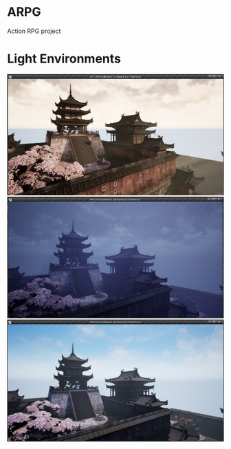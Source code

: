 # ARPG
 Action RPG project

# Light Environments

<p align="center">
  <img src="UE4%20Logs/Light1.PNG">
  <img src="UE4%20Logs/Light2.PNG">
  <img src="UE4%20Logs/Light3.PNG">
</p>
